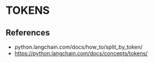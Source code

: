 # TOKENS
## References
- python.langchain.com/docs/how_to/split_by_token/
- https://python.langchain.com/docs/concepts/tokens/